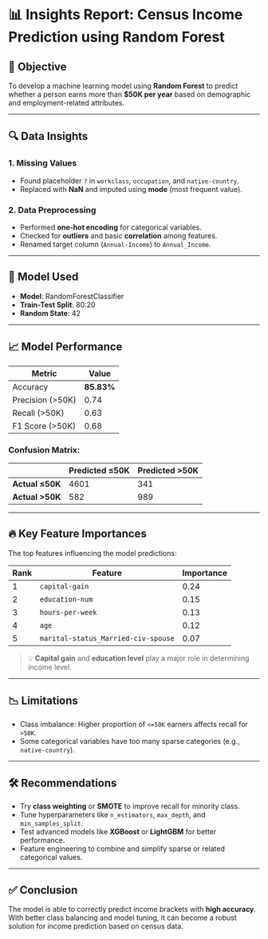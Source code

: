 # 📊 Insights Report: Census Income Prediction using Random Forest

## 📌 Objective

To develop a machine learning model using **Random Forest** to predict whether a person earns more than **$50K per year** based on demographic and employment-related attributes.

---

## 🔍 Data Insights

### 1. **Missing Values**
- Found placeholder `?` in `workclass`, `occupation`, and `native-country`.
- Replaced with **NaN** and imputed using **mode** (most frequent value).

### 2. **Data Preprocessing**
- Performed **one-hot encoding** for categorical variables.
- Checked for **outliers** and basic **correlation** among features.
- Renamed target column (`Annual-Income`) to `Annual_Income`.

---

## 🧠 Model Used

- **Model**: RandomForestClassifier
- **Train-Test Split**: 80:20
- **Random State**: 42

---

## 📈 Model Performance

| Metric         | Value     |
|----------------|-----------|
| Accuracy       | **85.83%** |
| Precision (>50K) | 0.74      |
| Recall (>50K)    | 0.63      |
| F1 Score (>50K)  | 0.68      |

### Confusion Matrix:
|               | Predicted ≤50K | Predicted >50K |
|---------------|----------------|----------------|
| **Actual ≤50K** |     4601      |      341       |
| **Actual >50K** |     582       |      989       |

---

## 🔥 Key Feature Importances

The top features influencing the model predictions:

| Rank | Feature                       | Importance |
|------|-------------------------------|------------|
| 1    | `capital-gain`               | 0.24       |
| 2    | `education-num`              | 0.15       |
| 3    | `hours-per-week`             | 0.13       |
| 4    | `age`                        | 0.12       |
| 5    | `marital-status_Married-civ-spouse` | 0.07 |

> 💡 **Capital gain** and **education level** play a major role in determining income level.

---

## 📉 Limitations

- Class imbalance: Higher proportion of `<=50K` earners affects recall for `>50K`.
- Some categorical variables have too many sparse categories (e.g., `native-country`).

---

## 🛠 Recommendations

- Try **class weighting** or **SMOTE** to improve recall for minority class.
- Tune hyperparameters like `n_estimators`, `max_depth`, and `min_samples_split`.
- Test advanced models like **XGBoost** or **LightGBM** for better performance.
- Feature engineering to combine and simplify sparse or related categorical values.

---

## ✅ Conclusion

The model is able to correctly predict income brackets with **high accuracy**. With better class balancing and model tuning, it can become a robust solution for income prediction based on census data.

